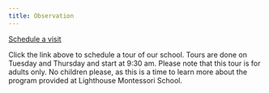```yaml
---
title: Observation
---
```


<a href="https://directory.legup.care/childcare/lighthouse-montessori-school-seattle"> Schedule a visit </a>

Click the link above to schedule a tour of our school. Tours are done on Tuesday and Thursday and start at 9:30 am. Please note that this tour is for adults only. No children please, as this is a time to learn more about the program provided at Lighthouse Montessori School.  
